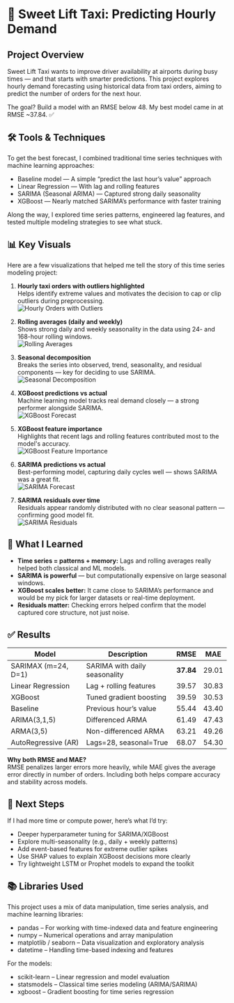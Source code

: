 # 🚕 Sweet Lift Taxi: Predicting Hourly Demand

## Project Overview
Sweet Lift Taxi wants to improve driver availability at airports during busy times — and that starts with smarter predictions. This project explores hourly demand forecasting using historical data from taxi orders, aiming to predict the number of orders for the next hour.

The goal? Build a model with an RMSE below 48. My best model came in at RMSE ~37.84. ✅

## 🛠 Tools & Techniques
To get the best forecast, I combined traditional time series techniques with machine learning approaches:

- Baseline model — A simple “predict the last hour’s value” approach
- Linear Regression — With lag and rolling features
- SARIMA (Seasonal ARIMA) — Captured strong daily seasonality
- XGBoost — Nearly matched SARIMA’s performance with faster training

Along the way, I explored time series patterns, engineered lag features, and tested multiple modeling strategies to see what stuck.

## 📊 Key Visuals

Here are a few visualizations that helped me tell the story of this time series modeling project:

1. **Hourly taxi orders with outliers highlighted**  
   Helps identify extreme values and motivates the decision to cap or clip outliers during preprocessing.  
   ![Hourly Orders with Outliers](https://github.com/user-attachments/assets/2a2282be-52bb-4f17-9b66-a3a6a79d3345)

2. **Rolling averages (daily and weekly)**  
   Shows strong daily and weekly seasonality in the data using 24- and 168-hour rolling windows.  
   ![Rolling Averages](https://github.com/user-attachments/assets/6f63fbc3-8672-4189-9652-d6dac0058041)

3. **Seasonal decomposition**  
   Breaks the series into observed, trend, seasonality, and residual components — key for deciding to use SARIMA.  
   ![Seasonal Decomposition](https://github.com/user-attachments/assets/b9d11762-aa39-4893-ba12-3b482e2fcc8c)

4. **XGBoost predictions vs actual**  
   Machine learning model tracks real demand closely — a strong performer alongside SARIMA.  
   ![XGBoost Forecast](https://github.com/user-attachments/assets/bdb3d4dc-ff1d-46e6-89fc-44e91dc97a0b)

5. **XGBoost feature importance**  
   Highlights that recent lags and rolling features contributed most to the model's accuracy.  
   ![XGBoost Feature Importance](https://github.com/user-attachments/assets/abe20a21-5e5d-4aea-9458-62289efd219f)

6. **SARIMA predictions vs actual**  
   Best-performing model, capturing daily cycles well — shows SARIMA was a great fit.  
   ![SARIMA Forecast](https://github.com/user-attachments/assets/406b3faa-bd5b-4d2f-a41c-b6decf03977e)

7. **SARIMA residuals over time**  
   Residuals appear randomly distributed with no clear seasonal pattern — confirming good model fit.  
   ![SARIMA Residuals](https://github.com/user-attachments/assets/4641a7a3-a8c1-40eb-9505-a2ad253b8a68)



   

## 🧠 What I Learned
- **Time series = patterns + memory:** Lags and rolling averages really helped both classical and ML models.
- **SARIMA is powerful** — but computationally expensive on large seasonal windows.
- **XGBoost scales better:** It came close to SARIMA’s performance and would be my pick for larger datasets or real-time deployment.
- **Residuals matter:** Checking errors helped confirm that the model captured core structure, not just noise.

## ✅ Results

| Model                  | Description                          | RMSE    | MAE     |
|------------------------|--------------------------------------|---------|---------|
| SARIMAX (m=24, D=1)    | SARIMA with daily seasonality        | **37.84** | 29.01  |
| Linear Regression      | Lag + rolling features               | 39.57   | 30.83  |
| XGBoost                | Tuned gradient boosting              | 39.59   | 30.53  |
| Baseline               | Previous hour’s value                | 55.44   | 43.40  |
| ARIMA(3,1,5)           | Differenced ARMA                     | 61.49   | 47.43  |
| ARMA(3,5)              | Non-differenced ARMA                 | 63.21   | 49.26  |
| AutoRegressive (AR)    | Lags=28, seasonal=True               | 68.07   | 54.30  |

**Why both RMSE and MAE?**  
RMSE penalizes larger errors more heavily, while MAE gives the average error directly in number of orders. Including both helps compare accuracy and stability across models.

## 🧭 Next Steps
If I had more time or compute power, here’s what I’d try:
- Deeper hyperparameter tuning for SARIMA/XGBoost
- Explore multi-seasonality (e.g., daily + weekly patterns)
- Add event-based features for extreme outlier spikes
- Use SHAP values to explain XGBoost decisions more clearly
- Try lightweight LSTM or Prophet models to expand the toolkit

## 📚 Libraries Used
This project uses a mix of data manipulation, time series analysis, and machine learning libraries:
- pandas – For working with time-indexed data and feature engineering
- numpy – Numerical operations and array manipulation
- matplotlib / seaborn – Data visualization and exploratory analysis
- datetime – Handling time-based indexing and features


For the models:   
- scikit-learn – Linear regression and model evaluation 
- statsmodels – Classical time series modeling (ARIMA/SARIMA)
- xgboost – Gradient boosting for time series regression



